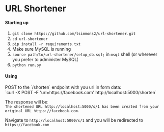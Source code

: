 # URL Shortener

#### Starting up
1. `git clone https://github.com/lsimmons2/url-shortener.git`
2. `cd url-shortener`
3. `pip install -r requirements.txt`
4. Make sure MySQL is running
5. `source path/to/url-shortener/setup_db.sql;` in `msql` shell (or wherever you prefer to administer MySQL)
6. `python run.py`

<h4>Using</h4>
POST to the `/shorten` endpoint with you url in form data:<br>
`curl -X POST -F 'url=https://facebook.com' http://localhost:5000/shorten`

The response will be:<br>
`The shortened URL http://localhost:5000/s/1 has been created from your original URL https://facebook.com.`

Navigate to `http://localhost:5000/s/1` and you will be redirected to `https://facebook.com`
